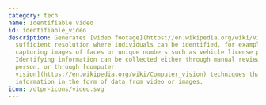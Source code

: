```yaml
---
category: tech
name: Identifiable Video
id: identifiable_video
description: Generates [video footage](https://en.wikipedia.org/wiki/Video) of a
  sufficient resolution where individuals can be identified, for example by
  capturing images of faces or unique numbers such as vehicle license plates.
  Identifying information can be collected either through manual review by a
  person, or through [computer
  vision](https://en.wikipedia.org/wiki/Computer_vision) techniques that derives
  information in the form of data from video or images.
icon: /dtpr-icons/video.svg
---
```

